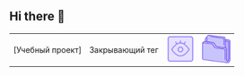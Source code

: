 ## Hi there 👋

<!--
**annmiers/annmiers** is a ✨ _special_ ✨ repository because its `README.md` (this file) appears on your GitHub profile.

Here are some ideas to get you started:

- 🔭 I’m currently working on ...
- 🌱 I’m currently learning ...
- 👯 I’m looking to collaborate on ...
- 🤔 I’m looking for help with ...
- 💬 Ask me about ...
- 📫 How to reach me: ...
- 😄 Pronouns: ...
- ⚡ Fun fact: ...
-->
<table>
  <tr>
    <td>[Учебный проект]</td>
    <td>Закрывающий тег</td>
    <td><a href="https://annmiers.github.io/zakrivayuschiy-teg-f/"><img src="eye_5370702.png" width="50px" height="50px" alt="иконка просмотра"></a></td>
    <td><a href="https://github.com/annmiers/zakrivayuschiy-teg-f"><img src="document_11560016.png" width="50px" height="50px" alt="иконка папки"></a></td>
  </tr>
</table>
